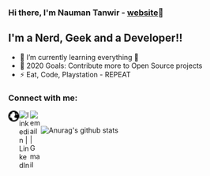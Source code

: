 ### Hi there, I'm Nauman Tanwir - [website]👋

## I'm a Nerd, Geek and a Developer!!

- 🌱 I’m currently learning everything 🤣
- 🥅 2020 Goals: Contribute more to Open Source projects
- ⚡ Eat, Code, Playstation - REPEAT

### Connect with me:

[<img align="left" alt="naumantanwir.me" width="22px" src="https://raw.githubusercontent.com/iconic/open-iconic/master/svg/globe.svg" />][website]
[<img align="left" alt="linkedin | LinkedIn" width="22px" src="https://cdn.jsdelivr.net/npm/simple-icons@v3/icons/linkedin.svg" />][linkedin]
[<img align="left" alt="email | Gmail" width="22px" src="https://cdn.jsdelivr.net/npm/simple-icons@v3/icons/gmail.svg" />][email]

<br />

![Anurag's github stats](https://github-readme-stats.vercel.app/api?username=ntanwir10&show_icons=true&theme=prussian)

[website]: https://naumantanwir.me/
[linkedin]: https://www.linkedin.com/in/naumantanwir/
[email]: ntanwir10@gmail.com
